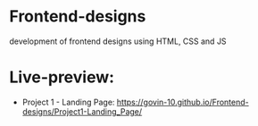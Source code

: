# Frontend-designs
development of frontend designs using HTML, CSS and JS

# Live-preview:
* Project 1 - Landing Page: https://govin-10.github.io/Frontend-designs/Project1-Landing_Page/
